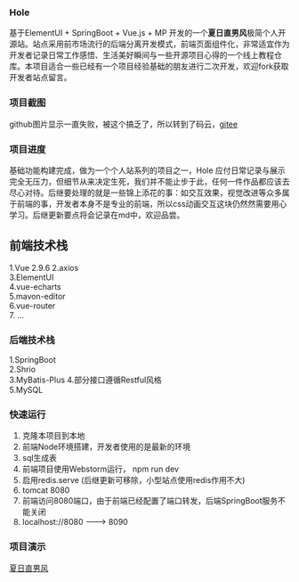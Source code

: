 ### Hole 
  基于ElementUI + SpringBoot + Vue.js + MP 开发的一个**夏日直男风**极简个人开源站。站点采用前市场流行的后端分离开发模式，前端页面组件化，非常适宜作为开发者记录日常工作感悟、生活美好瞬间与一些开源项目心得的一个线上教程仓库。本项目适合一些已经有一个项目经验基础的朋友进行二次开发，欢迎fork获取开发者站点留言。
  
### 项目截图 
github图片显示一直失败，被这个搞乏了，所以转到了码云，[gitee](https://gitee.com/shishaop/Hole "码云链接")

### 项目进度
  基础功能构建完成，做为一个个人站系列的项目之一，Hole 应付日常记录与展示完全无压力，但细节从来决定生死，我们并不能止步于此，任何一件作品都应该去尽心对待。后继要处理的就是一些锦上添花的事：如交互效果，视觉改进等众多属于前端的事，开发者本身不是专业的前端，所以css动画交互这块仍然然需要用心学习。后继更新要点将会记录在md中，欢迎品尝。

## 前端技术栈
  1.Vue  2.9.6
  2.axios  
  3.ElementUI  
  4.vue-echarts  
  5.mavon-editor  
  6.vue-router  
  7. ...
### 后端技术栈
  1.SpringBoot  
  2.Shrio  
  3.MyBatis-Plus 
  4.部分接口遵循Restful风格  
  5.MySQL  
### 快速运行
  1. 克隆本项目到本地
  2. 前端Node环境搭建，开发者使用的是最新的环境
  3. sql生成表
  4. 前端项目使用Webstorm运行， npm run dev
  5. 启用redis.serve (后继更新可移除，小型站点使用redis作用不大)
  6. tomcat 8080
  7. 前端访问8080端口，由于前端已经配置了端口转发，后端SpringBoot服务不能关闭
  8. localhost://8080 ---> 8090
### 项目演示
  [夏日直男风](http://www.xxx.com "可能未上线，先浏览一下视图吧")
